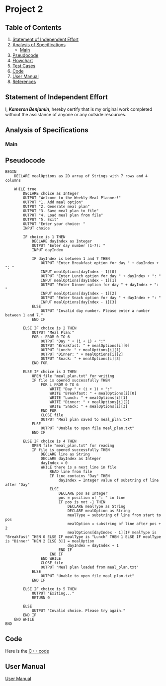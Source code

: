 # Project 2

## Table of Contents
1. [Statement of Independent Effort](#statement-of-independent-effort)
1. [Analysis of Specifications](#analysis-of-specifications)
    - [Main](#main)
1. [Pseudocode](#pseudocode)
1. [Flowchart](#flowchart)
1. [Test Cases](#test-cases)
1. [Code](#code)
1. [User Manual](#user-guide)
1. [References](#references)

## Statement of Independent Effort


I, ***Kameron Benjamin***, hereby certify that is my original work completed without the assistance of anyone or
any outside resources.

## Analysis of Specifications


### Main

## Pseudocode
``` text = 
BEGIN
    DECLARE mealOptions as 2D array of Strings with 7 rows and 4 columns

    WHILE true
        DECLARE choice as Integer
        OUTPUT "Welcome to the Weekly Meal Planner!"
        OUTPUT "1. Add meal option"
        OUTPUT "2. Generate meal plan"
        OUTPUT "3. Save meal plan to file"
        OUTPUT "4. Load meal plan from file"
        OUTPUT "5. Exit"
        OUTPUT "Enter your choice: "
        INPUT choice

        IF choice is 1 THEN
            DECLARE dayIndex as Integer
            OUTPUT "Enter day number (1-7): "
            INPUT dayIndex

            IF dayIndex is between 1 and 7 THEN
                OUTPUT "Enter Breakfast option for day " + dayIndex + ": "
                INPUT mealOptions[dayIndex - 1][0]
                OUTPUT "Enter Lunch option for day " + dayIndex + ": "
                INPUT mealOptions[dayIndex - 1][1]
                OUTPUT "Enter Dinner option for day " + dayIndex + ": "
                INPUT mealOptions[dayIndex - 1][2]
                OUTPUT "Enter Snack option for day " + dayIndex + ": "
                INPUT mealOptions[dayIndex - 1][3]
            ELSE
                OUTPUT "Invalid day number. Please enter a number between 1 and 7."
            END IF

        ELSE IF choice is 2 THEN
            OUTPUT "Meal Plan:"
            FOR i FROM 0 TO 6
                OUTPUT "Day " + (i + 1) + ":"
                OUTPUT "Breakfast: " + mealOptions[i][0]
                OUTPUT "Lunch: " + mealOptions[i][1]
                OUTPUT "Dinner: " + mealOptions[i][2]
                OUTPUT "Snack: " + mealOptions[i][3]
            END FOR

        ELSE IF choice is 3 THEN
            OPEN file "meal_plan.txt" for writing
            IF file is opened successfully THEN
                FOR i FROM 0 TO 6
                    WRITE "Day " + (i + 1) + ":"
                    WRITE "Breakfast: " + mealOptions[i][0]
                    WRITE "Lunch: " + mealOptions[i][1]
                    WRITE "Dinner: " + mealOptions[i][2]
                    WRITE "Snack: " + mealOptions[i][3]
                END FOR
                CLOSE file
                OUTPUT "Meal plan saved to meal_plan.txt"
            ELSE
                OUTPUT "Unable to open file meal_plan.txt"
            END IF

        ELSE IF choice is 4 THEN
            OPEN file "meal_plan.txt" for reading
            IF file is opened successfully THEN
                DECLARE line as String
                DECLARE dayIndex as Integer
                dayIndex = 0
                WHILE there is a next line in file
                    READ line from file
                    IF line contains "Day" THEN
                        dayIndex = Integer value of substring of line after "Day"
                    ELSE
                        DECLARE pos as Integer
                        pos = position of ": " in line
                        IF pos is not -1 THEN
                            DECLARE mealType as String
                            DECLARE mealOption as String
                            mealType = substring of line from start to pos
                            mealOption = substring of line after pos + 2
                            mealOptions[dayIndex - 1][IF mealType is "Breakfast" THEN 0 ELSE IF mealType is "Lunch" THEN 1 ELSE IF mealType is "Dinner" THEN 2 ELSE 3]] = mealOption
                            dayIndex = dayIndex + 1
                        END IF
                    END IF
                END WHILE
                CLOSE file
                OUTPUT "Meal plan loaded from meal_plan.txt"
            ELSE
                OUTPUT "Unable to open file meal_plan.txt"
            END IF

        ELSE IF choice is 5 THEN
            OUTPUT "Exiting..."
            RETURN 0

        ELSE
            OUTPUT "Invalid choice. Please try again."
        END IF
    END WHILE
END
```

## Code

Here is the [C++ code ](https://github.com/cis-famu/course-project-kameron-ctrl/blob/main/PA02_code.cpp)


## User Manual

[User Manual](GUIDE.md) <br/>

